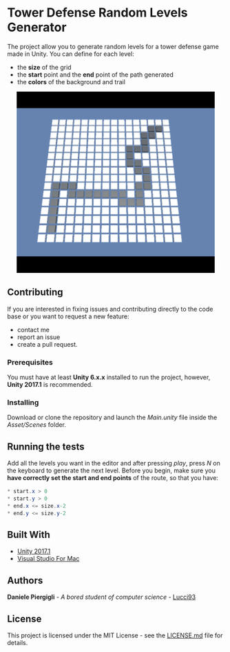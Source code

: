 # Tower Defense Random Levels Generator

The project allow you to generate random levels for a tower defense game made in Unity.
You can define for each level:

* the **size** of the grid
* the **start** point and the **end** point of the path generated
* the **colors** of the background and trail

<p align="center">
  <img width="460" height="420" src="https://github.com/Lucci93/TDRandomLevelsGenerator/blob/master/store-assets/slide.gif">
</p>

## Contributing

If you are interested in fixing issues and contributing directly to the code base or you want to request a new feature:

* contact me
* report an issue
* create a pull request.

### Prerequisites

You must have at least **Unity 6.x.x** installed to run the project, however, **Unity 2017.1** is recommended.

### Installing

Download or clone the repository and launch the *Main.unity* file inside the *Asset/Scenes* folder.

## Running the tests


Add all the levels you want in the editor and after pressing *play*, press *N* on the keyboard to generate the next level.
Before you begin, make sure you **have correctly set the start and end points** of the route, so that you have:

```C#
* start.x > 0
* start.y > 0
* end.x <= size.x-2
* end.y <= size.y-2
```

## Built With

* [Unity 2017.1](https://unity3d.com)
* [Visual Studio For Mac](https://www.visualstudio.com/vs/visual-studio-mac/)

## Authors

**Daniele Piergigli** - *A bored student of computer science* - [Lucci93](https://github.com/Lucci93)

## License

This project is licensed under the MIT License - see the [LICENSE.md](LICENSE.md) file for details.

